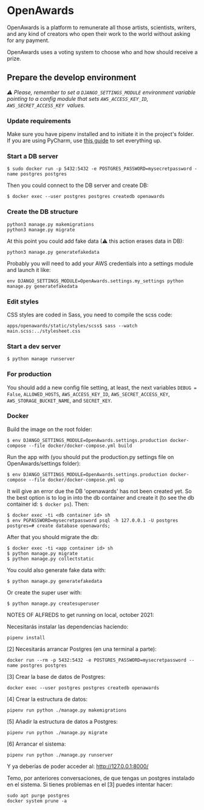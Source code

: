 # OpenAwards

OpenAwards is a platform to remunerate all those artists, scientists, writers, and any kind of
creators who open their work to the world without asking for any payment.

OpenAwards uses a voting system to choose who and how should receive a prize.

## Prepare the develop environment

*⚠️ Please, remember to set a `DJANGO_SETTINGS_MODULE` environment variable pointing to a config
module that sets `AWS_ACCESS_KEY_ID`, `AWS_SECRET_ACCESS_KEY` ️ values.*

### Update requirements

Make sure you have pipenv installed and to initiate it in the project's folder.
If you are using PyCharm, use [this guide](href="https://www.jetbrains.com/help/pycharm/pipenv.html") to set everything up.

### Start a DB server

`$ sudo docker run -p 5432:5432 -e POSTGRES_PASSWORD=mysecretpassword -name postgres postgres`

Then you could connect to the DB server and create DB:
```
$ docker exec --user postgres postgres createdb openawards
```

### Create the DB structure
```
python3 manage.py makemigrations
python3 manage.py migrate
```

At this point you could add fake data (⚠ this action erases data in DB):
```
python3 manage.py generatefakedata
```
Probably you will need to add your AWS credentials into a settings module and launch it like:
```
env DJANGO_SETTINGS_MODULE=OpenAwards.settings.my_settings python manage.py generatefakedata
```


### Edit styles
CSS styles are coded in Sass, you need to compile the scss code:

```
apps/openawards/static/styles/scss$ sass --watch main.scss:../stylesheet.css
```

### Start a dev server

`$ python manage runserver`

### For production

You should add a new config file setting, at least, the next variables `DEBUG = False`,
`ALLOWED_HOSTS`, `AWS_ACCESS_KEY_ID`, `AWS_SECRET_ACCESS_KEY`, `AWS_STORAGE_BUCKET_NAME`,
and `SECRET_KEY`.

### Docker

Build the image on the root folder:

`$ env DJANGO_SETTINGS_MODULE=OpenAwards.settings.production docker-compose --file docker/docker-compose.yml build`

Run the app with (you should put the production.py settings file on OpenAwards/settings folder):

`$ env DJANGO_SETTINGS_MODULE=OpenAwards.settings.production docker-compose --file docker/docker-compose.yml up`

It will give an error due the DB 'openawards' has not been created yet. So the best option
is to log in into the db container and create it (to see the db container id: `$ docker ps`).
Then:

```
$ docker exec -ti <db container id> sh
$ env PGPASSWORD=mysecretpassword psql -h 127.0.0.1 -U postgres
postgres=# create database openawards;
```

After that you should migrate the db:

```
$ docker exec -ti <app container id> sh
$ python manage.py migrate
$ python manage.py collectstatic
```

You could also generate fake data with:

```
$ python manage.py generatefakedata
```

Or create the super user with:

```
$ python manage.py createsuperuser
```



NOTES OF ALFREDS to get running on local, october 2021:

Necesitarás instalar las dependencias haciendo:
```
pipenv install
```

[2] Necesitarás arrancar Postgres (en una terminal a parte):
```
docker run --rm -p 5432:5432 -e POSTGRES_PASSWORD=mysecretpassword --name postgres postgres
```

[3] Crear la base de datos de Postgres:
```
docker exec --user postgres postgres createdb openawards
```

[4] Crear la estructura de datos:
```
pipenv run python ./manage.py makemigrations
```

[5] Añadir la estructura de datos a Postgres:
```
pipenv run python ./manage.py migrate
```

[6] Arrancar el sistema:
```
pipenv run python ./manage.py runserver
```

Y ya deberías de poder acceder al: http://127.0.0.1:8000/

Temo, por anteriores conversaciones, de que tengas un postgres instalado en el sistema. Si tienes problemas en el [3] puedes intentar hacer:
```
sudo apt purge postgres
docker system prune -a
```
